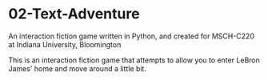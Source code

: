 # 02-Text-Adventure
An interaction fiction game written in Python, and created for MSCH-C220 at Indiana University, Bloomington

This is an interaction fiction game that attempts to allow you to enter LeBron James' home and move around a little bit.
